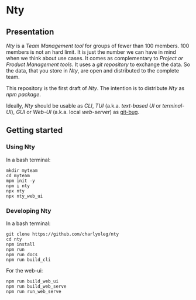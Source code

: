 # Nty

## Presentation

*Nty* is a *Team Management tool* for groups of fewer than 100 members. 100 members is not an hard limit. It is just the number we can have in mind when we think about use cases. It comes as complementary to *Project or Product Management tools*. It uses a *git repository* to exchange the data. So the data, that you store in *Nty*, are open and distributed to the complete team.

This repository is the first draft of *Nty*. The intention is to distribute *Nty* as *npm package*.

Ideally, *Nty* should be usable as *CLI*, *TUI* (a.k.a. *text-based UI* or *terminal-UI*), *GUI* or *Web-UI* (a.k.a. local *web-server*) as [git-bug](https://github.com/MichaelMure/git-bug).


## Getting started

### Using Nty

In a bash terminal:

    mkdir myteam
    cd myteam
    mpm init -y
    npm i nty
    npx nty
    npx nty_web_ui


### Developing Nty

In a bash terminal:

    git clone https://github.com/charlyoleg/nty
    cd nty
    npm install
    npm run
    npm run docs
    npm run build_cli


For the web-ui:

    npm run build_web_ui
    npm run build_web_serve
    npm run run_web_serve


